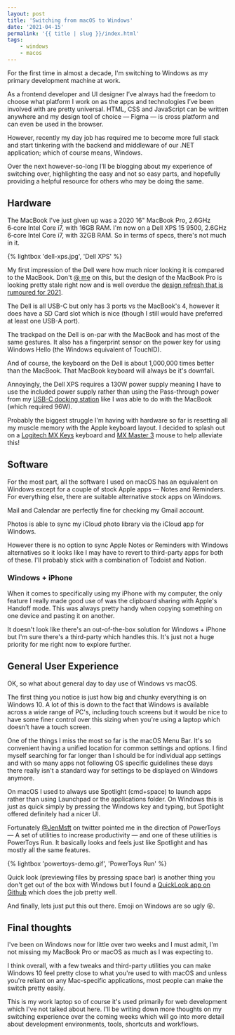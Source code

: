```yaml
---
layout: post
title: 'Switching from macOS to Windows'
date: '2021-04-15'
permalink: '{{ title | slug }}/index.html'
tags:
    - windows
    - macos
---
```


For the first time in almost a decade, I'm switching to Windows as my primary development machine at work. 

As a frontend developer and UI designer I’ve always had the freedom to choose what platform I work on as the apps and technologies I’ve been involved with are pretty universal. HTML, CSS and JavaScript can be written anywhere and my design tool of choice — Figma — is cross platform and can even be used in the browser. 

However, recently my day job has required me to become more full stack and start tinkering with the backend and middleware of our .NET application; which of course means, Windows. 

Over the next however-so-long I’ll be blogging about my experience of switching over, highlighting the easy and not so easy parts, and hopefully providing a helpful resource for others who may be doing the same. 

## Hardware

The MacBook I've just given up was a 2020 16" MacBook Pro, 2.6GHz 6‑core Intel Core i7, with 16GB RAM. I'm now on a Dell XPS 15 9500, 2.6GHz 6‑core Intel Core i7, with 32GB RAM. So in terms of specs, there's not much in it.

{% lightbox 'dell-xps.jpg', 'Dell XPS' %}

My first impression of the Dell were how much nicer looking it is compared to the MacBook. Don't [@ me](https://twitter.com/ajaykarwal) on this, but the design of the MacBook Pro is looking pretty stale right now and is well overdue the [design refresh that is rumoured for 2021](https://www.macrumors.com/2021/02/25/14-16-macbook-pro-mini-led-display/).

The Dell is all USB-C but only has 3 ports vs the MacBook's 4, however it does have a SD Card slot which is nice (though I still would have preferred at least one USB-A port). 

The trackpad on the Dell is on-par with the MacBook and has most of the same gestures. It also has a fingerprint sensor on the power key for using Windows Hello (the Windows equivalent of TouchID).

And of course, the keyboard on the Dell is about 1,000,000 times better than the MacBook. That MacBook keyboard will always be it's downfall.

Annoyingly, the Dell XPS requires a 130W power supply meaning I have to use the included power supply rather than using the Pass-through power from my [USB-C docking station](https://amzn.to/2SXtGyL) like I was able to do with the MacBook (which required 96W).

Probably the biggest struggle I'm having with hardware so far is resetting all my muscle memory with the Apple keyboard layout. I decided to splash out on a [Logitech MX Keys](https://amzn.to/3mriE3O) keyboard and [MX Master 3](https://amzn.to/3fGSTeg) mouse to help alleviate this!

## Software

For the most part, all the software I used on macOS has an equivalent on Windows except for a couple of stock Apple apps — Notes and Reminders. For everything else, there are suitable alternative stock apps on Windows.

Mail and Calendar are perfectly fine for checking my Gmail account.

Photos is able to sync my iCloud photo library via the iCloud app for Windows.

However there is no option to sync Apple Notes or Reminders with Windows alternatives so it looks like I may have to revert to third-party apps for both of these. I'll probably stick with a combination of Todoist and Notion.

### Windows + iPhone

When it comes to specifically using my iPhone with my computer, the only feature I really made good use of was the clipboard sharing with Apple's Handoff mode. This was always pretty handy when copying something on one device and pasting it on another. 

It doesn't look like there's an out-of-the-box solution for Windows + iPhone but I'm sure there's a third-party which handles this. It's just not a huge priority for me right now to explore further.

## General User Experience

OK, so what about general day to day use of Windows vs macOS.

The first thing you notice is just how big and chunky everything is on Windows 10. A lot of this is down to the fact that Windows is available across a wide range of PC's, including touch screens but it would be nice to have some finer control over this sizing when you're using a laptop which doesn't have a touch screen.

One of the things I miss the most so far is the macOS Menu Bar. It's so convenient having a unified location for common settings and options. I find myself searching for far longer than I should be for individual app settings and with so many apps not following OS specific guidelines these days there really isn't a standard way for settings to be displayed on Windows anymore.

On macOS I used to always use Spotlight (cmd+space) to launch apps rather than using Launchpad or the applications folder. On Windows this is just as quick simply by pressing the Windows key and typing, but Spotlight offered definitely had a nicer UI. 

Fortunately [@JenMsft](https://twitter.com/JenMsft/status/1375310408748212235) on twitter pointed me in the direction of PowerToys — A set of utilities to increase productivity — and one of these utilities is PowerToys Run. It basically looks and feels just like Spotlight and has mostly all the same features.

{% lightbox 'powertoys-demo.gif', 'PowerToys Run' %}

Quick look (previewing files by pressing space bar) is another thing you don't get out of the box with Windows but I found a [QuickLook app on Github](https://github.com/QL-Win/QuickLook) which does the job pretty well.

And finally, lets just put this out there. Emoji on Windows are so ugly 😝.

## Final thoughts

I've been on Windows now for little over two weeks and I must admit, I'm not missing my MacBook Pro or macOS as much as I was expecting to.

I think overall, with a few tweaks and third-party utilities you can make Windows 10 feel pretty close to what you're used to with macOS and unless you're reliant on any Mac-specific applications, most people can make the switch pretty easily.

This is my work laptop so of course it's used primarily for web development which I've not talked about here. I'll be writing down more thoughts on my switching experience over the coming weeks which will go into more detail about development environments, tools, shortcuts and workflows.